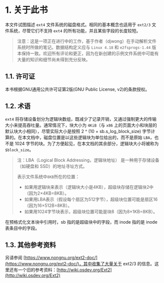 # 1. 关于此书

本文件试图描述 `ext4` 文件系统的磁盘格式。相同的基本概念也适用于 `ext2/3` 文件系统，尽管它们不支持 `ext4` 的所有功能，并且某些字段的长度较短。

> 注意：这是一项正在进行中的工作，基于作者（djwong）在手动解析文件系统时所做的笔记。数据结构定义应与 `Linux 4.18` 和 `e2fsprogs-1.44` 版本保持一致。欢迎所有评论和更正，因为在新创建的示例文件系统中可能有大量的知识和细节尚未得到充分反映。

## 1.1. 许可证

本书根据GNU通用公共许可证第2版(GNU Public License, v2)的条款授权。

## 1.2. 术语

`ext4` 将存储设备划分为逻辑块数组，既减少了记录开销，又通过强制更大的传输大小来提高吞吐量。通常情况下，块大小为 `4KiB`（与 `x86` 上的页面大小和块层的默认块大小相同），尽管实际大小是按照 2 ^ (10 + sb.s_log_block_size) 字节计算的。在本文档中，磁盘位置是以这些逻辑块为单位给出的，而不是原始 `LBA`，也不是 1024 字节的块。为了方便起见，在本文档的其余部分，逻辑块大小将被称为 `$block_size`。

> 注：LBA（Logical Block Addressing，逻辑块地址） 是一种用于存储设备（如硬盘和 SSD）的地址寻址方式。
>
> 表示文件系统中`8KB`所在的位置：
> + 如果用逻辑块来表示（逻辑块大小是4KB），超级块存储在逻辑块2中（因为2×4KB=8KB）。
> + 如果用LBA表示（假设每个扇区为512字节），超级块位置可能是扇区16（因为16×512B=8KB）。
> + 如果用1024字节块表示，超级块位置可能是块8（因为8×1KB=8KB）。

在预格式化文本块中引用时，sb 指的是超级块中的字段，而 inode 指的是 inode 表条目中的字段。

## 1.3. 其他参考资料

另请参阅 [https://www.nongnu.org/ext2-doc/](https://www.nongnu.org/ext2-doc/)，其中收集了大量关于 ext2/3 的信息。这里还有一个旧的参考资料：[http://wiki.osdev.org/Ext2](http://wiki.osdev.org/Ext2)